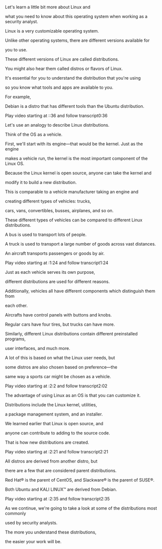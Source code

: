 Let's learn a little bit more about Linux and 

what you need to know about this operating system when working as a security analyst. 

Linux is a very customizable operating system. 

Unlike other operating systems, there are different versions available for 

you to use. 

These different versions of Linux are called distributions. 

You might also hear them called distros or flavors of Linux. 

It's essential for you to understand the distribution that you're using 

so you know what tools and apps are available to you. 

For example, 

Debian is a distro that has different tools than the Ubuntu distribution.

Play video starting at ::36 and follow transcript0:36

Let's use an analogy to describe Linux distributions. 

Think of the OS as a vehicle. 

First, we'll start with its engine—that would be the kernel. Just as the engine 

makes a vehicle run, the kernel is the most important component of the Linux OS. 

Because the Linux kernel is open source, anyone can take the kernel and 

modify it to build a new distribution. 

This is comparable to a vehicle manufacturer taking an engine and 

creating different types of vehicles: trucks, 

cars, vans, convertibles, busses, airplanes, and so on. 

These different types of vehicles can be compared to different Linux distributions. 

A bus is used to transport lots of people. 

A truck is used to transport a large number of goods across vast distances. 

An aircraft transports passengers or goods by air.

Play video starting at :1:24 and follow transcript1:24

Just as each vehicle serves its own purpose, 

different distributions are used for different reasons. 

Additionally, vehicles all have different components which distinguish them from 

each other. 

Aircrafts have control panels with buttons and knobs. 

Regular cars have four tires, but trucks can have more. 

Similarly, different Linux distributions contain different preinstalled programs, 

user interfaces, and much more. 

A lot of this is based on what the Linux user needs, but 

some distros are also chosen based on preference—the 

same way a sports car might be chosen as a vehicle.

Play video starting at :2:2 and follow transcript2:02

The advantage of using Linux as an OS is that you can customize it. 

Distributions include the Linux kernel, utilities, 

a package management system, and an installer. 

We learned earlier that Linux is open source, and 

anyone can contribute to adding to the source code. 

That is how new distributions are created.

Play video starting at :2:21 and follow transcript2:21

All distros are derived from another distro, but 

there are a few that are considered parent distributions. 

Red Hat® is the parent of CentOS, and Slackware® is the parent of SUSE®. 

Both Ubuntu and KALI LINUX™ are derived from Debian.

Play video starting at :2:35 and follow transcript2:35

As we continue, we're going to take a look at some of the distributions most commonly 

used by security analysts. 

The more you understand these distributions, 

the easier your work will be.